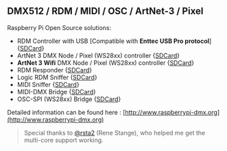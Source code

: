 ## DMX512 / RDM / MIDI / OSC / ArtNet-3 / Pixel ##

Raspberry Pi Open Source solutions:

- RDM Controller with USB [Compatible with **Enttec USB Pro protocol**] {[SDCard](https://github.com/vanvught/rpidmx512/blob/master/sdcard/rpi_dmx_usb_pro.zip?raw=true)}
- ArtNet 3 DMX Node / Pixel (WS28xx) controller {[SDCard](https://github.com/vanvught/rpidmx512/blob/master/sdcard/rpi_circle_artnet_dmx.zip?raw=true)}
- **ArtNet 3 Wifi** DMX Node / Pixel (WS28xx) controller {[SDCard](https://github.com/vanvught/rpidmx512/blob/master/sdcard/rpi_wifi_artnet_dmx.zip?raw=true)}
- RDM Responder {[SDCard](https://github.com/vanvught/rpidmx512/blob/master/sdcard/rpi_rdm_responder.zip?raw=true)}
- Logic RDM Sniffer {[SDCard](https://github.com/vanvught/rpidmx512/blob/master/sdcard/rpi_logic_rdm_sniffer.zip?raw=true)}
- MIDI Sniffer {[SDCard](https://github.com/vanvught/rpidmx512/blob/master/sdcard/rpi_midi_sniffer.zip?raw=true)}
- MIDI-DMX Bridge {[SDCard](https://github.com/vanvught/rpidmx512/blob/master/sdcard/rpi_midi_dmx_bridge.zip?raw=true)}
- OSC-SPI (WS28xx) Bridge {[SDCard](https://github.com/vanvught/rpidmx512/blob/master/sdcard/rpi_circle_osc_ws28xx.zip?raw=true)}


Detailed information can be found here : [http://www.raspberrypi-dmx.org](http://www.raspberrypi-dmx.org)

> Special thanks to [@rsta2](https://github.com/rsta2/circle) (Rene Stange), who helped me get the multi-core support working. 
